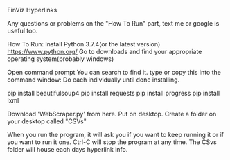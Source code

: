 FinViz Hyperlinks

Any questions or problems on the "How To Run" part, text me or google is useful too.

How To Run:
Install Python 3.7.4(or the latest version)
https://www.python.org/
Go to downloads and find your appropriate operating system(probably windows)

Open command prompt
You can search to find it.
type or copy this into the command window:
Do each individually until done installing.

pip install beautifulsoup4
pip install requests
pip install progress
pip install lxml

Download 'WebScraper.py' from here.
Put on desktop.
Create a folder on your desktop called "CSVs"

When you run the program, it will ask you if you want to keep running it or if you want to run it one.
Ctrl-C will stop the program at any time.
The CSvs folder will house each days hyperlink info.
